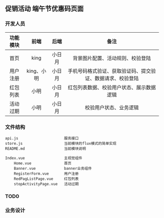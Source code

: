 
## 促销活动 端午节优惠码页面

### 开发人员

| 功能模块 | 前端 | 后端 | 备注 |
|:------------:|:---------:|:-----------:|:--------------------:|
| 首页 | king | 小日月 | 背景图片配置、活动规则、校验登陆 |
| 用户注册 | king、小明 | 小日月 | 手机号码格式验证、获取验证码、提交验证、数据请求、校验登陆 |
| 红包列表 | 小明 | 小日月 | 红包列表数据、校验用户状态、展示数据逻辑 |
| 活动过期 | 小明 | 小日月 | 校验用户状态、业务逻辑 |


### 文件结构
	api.js                     服务接口
    store.js                   当前模块的flux模式的简单实现
    README.md                  当前模块说明
    
	Index.vue                  主视觉组件
		Home.vue               首页
		Banner.vue 			   banner业务组件
		RegisterForm.vue       用户注册
		RedPagListPage.vue     红包列表
		stopActivityPage.vue   活动过期

### TOD0


### 业务设计
